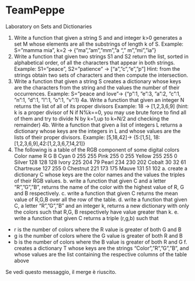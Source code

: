 # TeamPeppe
Laboratory on Sets and Dictionaries
1. Write a function that given a string S and and integer k>0 generates a set M whose elements are 
all the substrings of length k of S.
Example: S=”mamma mia”, k=2 → {“ma”,”am”,”mm”,”a “,” m”,”mi”,”ia”}
2. Write a function that given two strings S1 and S2 return the list, sorted in alphabetical order, of 
all the characters that appear in both strings.
Example: S1=”peace”, S2=”patience” → [“a”,”c”,“e”,”p”]
Hint: from the strings obtain two sets of characters and then compute the intersection.
3. Write a function that given a string S creates a dictionary whose keys are the characters from the 
string and the values the number of their occurrences.
Example: S=”peace and love”→ {“p”:1, ”e”:3, ”a”:2, ”c”:1, ”n”:1, ”d”:1, ”l”:1, ”o”:1, ”v”:1}
4a. Write a function that given an integer N returns the list of all of its proper divisors
Example: 18 → [1,2,3,6,9]
(hint: k is a proper divisor of N if N%k==0, you may use brute force to find all of them and try to 
divide N by k=1,up to k=N/2 and checking the remainder)
4b. Write a function that given a list of integers L returns a dictionary whose keys are the integers in
L and whose values are the lists of their proper divisors.
Example: [5,18,42]→ {5:[1,5], 18:[1,2,3,6,9],42:[1,2,3,6,7,14,21]}
5. The following is a table of the RGB component of some digital colors
Color name R G B
Cyan 0 255 255
Pink 255 0 255
Yellow 255 255 0
Silver 128 128 128
Ivory 225 204 79
Pearl 234 230 202
Cobalt 30 32 61
Chartreuse 127 255 0
Chestnut 221 173 175
Mauve 131 51 102
a. create a dictionary C whose keys are the color names and the values the triples of their RGB 
values.
b. write a function that given C and a letter “R”,”G”,”B”, returns the name of the color with the 
highest value of R, G and B respectively.
c. write a function that given C returns the mean value of R,G,B over all the row of the table.
d. write a function that given C, a letter “R”,”G”,”B” and an integer k, returns a new dictionary with
only the colors such that R,G, B respectively have value greater than k.
e. write a function that given C returns a triple (r,g,b) such that 
- r is the number of colors where the R value is greater of both G and B
- g is the number of colors where the G value is greater of both R and B
- b is the number of colors where the B value is greater of both R and G
f. creates a dictionary T whose keys are the strings “Color”,”R”,”G”,”B”, and whose values are the 
list containing the respective columns of the table above

Se vedi questo messaggio, il merge è riuscito.